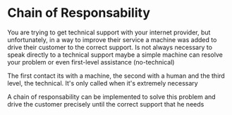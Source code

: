 # Chain of Responsability

You are trying to get technical support with your internet provider, but unfortunately, in a way to improve their service a machine was added to drive their customer to the correct support. Is not always necessary to speak directly to a technical support maybe a simple machine can resolve your problem or even first-level assistance (no-technical)

The first contact its with a machine, the second with a human and the third level, the technical. It's only called when it's extremely necessary

A chain of responsability can be implemented to solve this problem and drive the customer precisely until the correct support that he needs
